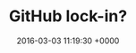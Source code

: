 ---
title: "GitHub lock-in?"
date: 2016-03-03 11:19:30 +0000
url: http://agateau.com/2016/github-lock-in/
---